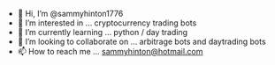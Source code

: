 - 👋 Hi, I’m @sammyhinton1776
- 👀 I’m interested in ... cryptocurrency trading bots
- 🌱 I’m currently learning ... python / day trading
- 💞️ I’m looking to collaborate on ... arbitrage bots and daytrading bots
- 📫 How to reach me ... sammyhinton@hotmail.com

<!---
sammyhinton1776/sammyhinton1776 is a ✨ special ✨ repository because its `README.md` (this file) appears on your GitHub profile.
You can click the Preview link to take a look at your changes.
--->
